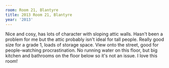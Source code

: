 ```yaml
---
room: Room 21, Blantyre
title: 2013 Room 21, Blantyre
year: '2013'
---
```


Nice and cosy, has lots of character with sloping attic walls. Hasn't been a problem for me but the attic probably isn't ideal for tall people. Really good size for a grade 1, loads of storage space. View onto the street, good for people-watching procrastination. No running water on this floor, but big kitchen and bathrooms on the floor below so it's not an issue. I love this room!